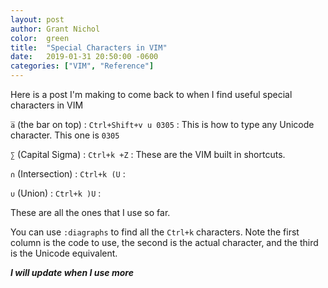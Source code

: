 ```yaml
---
layout: post
author: Grant Nichol
color:  green
title:  "Special Characters in VIM"
date:   2019-01-31 20:50:00 -0600
categories: ["VIM", "Reference"]
---
```


Here is a post I'm making to come back to when I find useful special characters in VIM

`a̅` (the bar on top) : `Ctrl+Shift+v u 0305` : This is how to type any Unicode character. This one is `0305`

`∑` (Capital Sigma) : `Ctrl+k +Z` : These are the VIM built in shortcuts.

`∩` (Intersection) : `Ctrl+k (U` :

`∪` (Union) : `Ctrl+k )U` :

These are all the ones that I use so far.

You can use `:diagraphs` to find all the `Ctrl+k` characters.
Note the first column is the code to use, the second is the actual character, and the third is the Unicode equivalent.







___I will update when I use more___
